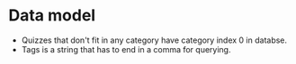 # Data model
- Quizzes that don't fit in any category have category index 0 in databse.
- Tags is a string that has to end in a comma for querying.

